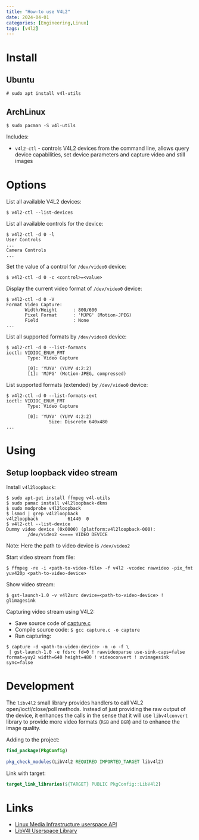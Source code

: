 ```yaml
---
title: "How-to use V4L2"
date: 2024-04-01
categories: [Engineering,Linux]
tags: [v4l2]
---
```

# Install

## Ubuntu

```shell
# sudo apt install v4l-utils
```
## ArchLinux

```shell
$ sudo pacman -S v4l-utils
```

Includes:
* `v4l2-ctl` - controls V4L2 devices from the command line, allows query device capabilities, set device parameters and capture video and still images
# Options

List all available V4L2 devices:
```shell
$ v4l2-ctl --list-devices
```

List all available controls for the device:
```shell
$ v4l2-ctl -d 0 -l
User Controls
...
Camera Controls
...
```

Set the value of a control for `/dev/video0` device:
```shell
$ v4l2-ctl -d 0 -c <control>=<value>
```

Display the current video format of `/dev/video0` device:
```shell
$ v4l2-ctl -d 0 -V
Format Video Capture:  
       Width/Height      : 800/600  
       Pixel Format      : 'MJPG' (Motion-JPEG)  
       Field             : None
...
```

List all supported formats by `/dev/video0` device:
```shell
$ v4l2-ctl -d 0 --list-formats
ioctl: VIDIOC_ENUM_FMT
        Type: Video Capture

        [0]: 'YUYV' (YUYV 4:2:2)
        [1]: 'MJPG' (Motion-JPEG, compressed)
```

List supported formats (extended) by `/dev/video0` device:
```shell
$ v4l2-ctl -d 0 --list-formats-ext
ioctl: VIDIOC_ENUM_FMT
        Type: Video Capture

        [0]: 'YUYV' (YUYV 4:2:2)
                Size: Discrete 640x480
...
```

# Using

## Setup loopback video stream

Install `v4l2loopback`:
```shell
$ sudo apt-get install ffmpeg v4l-utils
$ sudo pamac install v4l2loopback-dkms
$ sudo modprobe v4l2loopback
$ lsmod | grep v4l2loopback
v4l2loopback           61440  0
$ v4l2-ctl --list-device
Dummy video device (0x0000) (platform:v4l2loopback-000):
        /dev/video2 <==== VIDEO DEVICE
```

Note: Here the path to video device is `/dev/video2`

Start video stream from file:
```shell
$ ffmpeg -re -i <path-to-video-file> -f v4l2 -vcodec rawvideo -pix_fmt yuv420p <path-to-video-device>
```

Show video stream:
```shell
$ gst-launch-1.0 -v v4l2src device=<path-to-video-device> ! glimagesink
```

Capturing video stream using V4L2:
* Save source code of [capture.c](https://www.kernel.org/doc/html/v4.9/media/uapi/v4l/capture.c.html)
* Compile source code: `$ gcc capture.c -o capture`
* Run capturing:
```shel
$ capture -d <path-to-video-device> -m -o -f \
 | gst-launch-1.0 -e fdsrc fd=0 ! rawvideoparse use-sink-caps=false format=yuy2 width=640 height=480 ! videoconvert ! xvimagesink sync=false
```

# Development

The `libv4l2` small library provides handlers to call V4L2 open/ioctl/close/poll methods. Instead of just providing the raw output of the device, it enhances the calls in the sense that it will use `libv4lconvert` library to provide more video formats (`RGB` and `BGR`) and to enhance the image quality.

Adding to the project:
```cmake
find_package(PkgConfig)  
  
pkg_check_modules(LibV4l2 REQUIRED IMPORTED_TARGET libv4l2)
```

Link with target:
```cmake
target_link_libraries(${TARGET} PUBLIC PkgConfig::LibV4l2)
```

# Links
* [Linux Media Infrastructure userspace API](https://www.kernel.org/doc/html/v4.9/media/media_uapi.html)
* [LibV4l Userspace Library](https://www.kernel.org/doc/html/v4.9/media/uapi/v4l/libv4l-introduction.html)